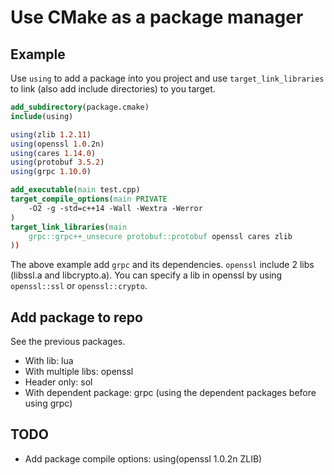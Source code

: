 # Use CMake as a package manager

## Example

Use `using` to add a package into you project and use `target_link_libraries` to link (also add include directories) to you target.

```cmake
add_subdirectory(package.cmake)
include(using)

using(zlib 1.2.11)
using(openssl 1.0.2n)
using(cares 1.14.0)
using(protobuf 3.5.2)
using(grpc 1.10.0)

add_executable(main test.cpp)
target_compile_options(main PRIVATE
    -O2 -g -std=c++14 -Wall -Wextra -Werror
)
target_link_libraries(main
    grpc::grpc++_unsecure protobuf::protobuf openssl cares zlib
))
```

The above example add `grpc` and its dependencies. `openssl` include 2 libs (libssl.a and libcrypto.a). You can specify a lib in openssl by using `openssl::ssl` or `openssl::crypto`.

## Add package to repo

See the previous packages.

* With lib: lua
* With multiple libs: openssl
* Header only: sol
* With dependent package: grpc (using the dependent packages before using grpc)

## TODO

* Add package compile options: using(openssl 1.0.2n ZLIB)
